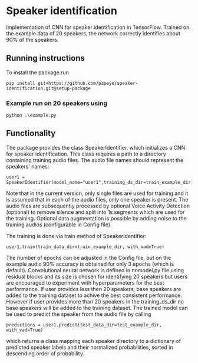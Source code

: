 # Speaker identification

Implementation of CNN for speaker identification in TensorFlow. Trained on the example data of 20 speakers, the network correctly identifies about 90% of the speakers. 

## Running instructions

To install the package run
```
pip install git+https://github.com/papeye/speaker-identification.git@setup-package
```

### Example run on 20 speakers using 
```
python .\example.py
```

## Functionality

The package provides the class SpeakerIdentifier, which initializes a CNN for speaker identification. This class requires a path to a directory containing training audio files. The audio file names should represent the speakers' names:
```
user1 = SpeakerIdentifier(model_name="user1",training_ds_dir=train_example_dir)
```

 Note that in the current version, only single files are used for training and it is assumed that in each of the audio files, only one speaker is present. The audio files are subsequently processed by optional Voice Activity Detection (optional) to remove silence and split into 1s segments which are used for the training. Optional data augmentation is possible by adding noise to the training audios (configurable in Config file).

The training is done via train method of SpeakerIdentifier:
```
user1.train(train_data_dir=train_example_dir, with_vad=True)
```

The number of epochs can be adjusted in the Config file, but on the example audio 90% accuracy is obtained for only 3 epochs (which is default). Convolutional neural network is defined in nnmodel.py file using residual blocks and its size is chosen for identifying 20 speakers but users are encouraged to experiment with hyperparameters for the best performance. If user provides less then 20 speakers, base speakers are added to the training dataset to achive the best consistent performance. However if user provides more than 20 speakers in the training_ds_dir no base speakers will be added to the training dataset. The trained model can be used to predict the speaker from the audio file by calling

```
predictions = user1.predict(test_data_dir=test_example_dir, with_vad=True)
```

which returns a class mapping each speaker directory to a dictionary of predicted speaker labels and their normalized probabilities, sorted in descending order of probability. 


